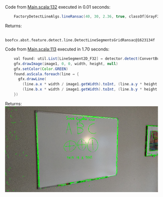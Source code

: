 Code from [Main.scala:132](../../src/test/scala/Main.scala#L132) executed in 0.01 seconds: 
```java
    FactoryDetectLineAlgs.lineRansac(40, 30, 2.36, true, classOf[GrayF32], classOf[GrayF32])
```

Returns: 
```
    boofcv.abst.feature.detect.line.DetectLineSegmentsGridRansac@1623134f
```
Code from [Main.scala:113](../../src/test/scala/Main.scala#L113) executed in 1.70 seconds: 
```java
    val found: util.List[LineSegment2D_F32] = detector.detect(ConvertBufferedImage.convertFromSingle(image1, null, classOf[GrayF32]))
    gfx.drawImage(image1, 0, 0, width, height, null)
    gfx.setColor(Color.GREEN)
    found.asScala.foreach(line ⇒ {
      gfx.drawLine(
        (line.a.x * width / image1.getWidth).toInt, (line.a.y * height / image1.getHeight).toInt,
        (line.b.x * width / image1.getWidth).toInt, (line.b.y * height / image1.getHeight).toInt)
    })
```

Returns: 
![Result](segments.0.png)
